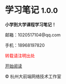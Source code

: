 # 学习笔记 <small>1.0.0</small>

<strong>小学到大学课程学习笔记！</strong>

<p>邮箱：1020517104@qq.com</p>
<p>手机：18968197820</p>

<p style="color: red;">转载请注明出处</p>

[开始阅读](README.md)

<p>&copy; 杭州大前端网络技术工作室</p>
